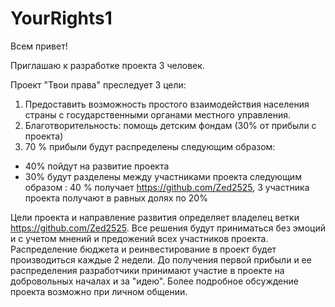 # YourRights1
Всем привет!

Приглашаю к разработке проекта 3 человек.

Проект "Твои права" преследует 3 цели:
  1) Предоставить возможность простого взаимодействия населения страны с государственными органами местного управления.
  2) Благотворительность: помощь детским фондам (30% от прибыли с проекта)
  3) 70 % прибыли будут распределены следующим образом:
  - 40% пойдут на развитие проекта
  - 30% будут разделены между участниками проекта следующим образом : 40 % получает https://github.com/Zed2525, 3 участника 
    проекта получают в равных долях по 20%
    
Цели проекта и направление развития определяет владелец ветки  https://github.com/Zed2525. Все решения будут приниматься 
без эмоций и с учетом мнений и предожений всех участников проекта. 
Распределение бюджета и реинвестирование в проект будет производиться каждые 2 недели.
До получения первой прибыли и ее распределения разработчики принимают участие в проекте на добровольных началах и за "идею".
Более подробное обсуждение проекта возможно при личном общении.

